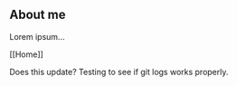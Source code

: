 ## About me

Lorem ipsum...

[[Home]]

Does this update? Testing to see if git logs works properly.
